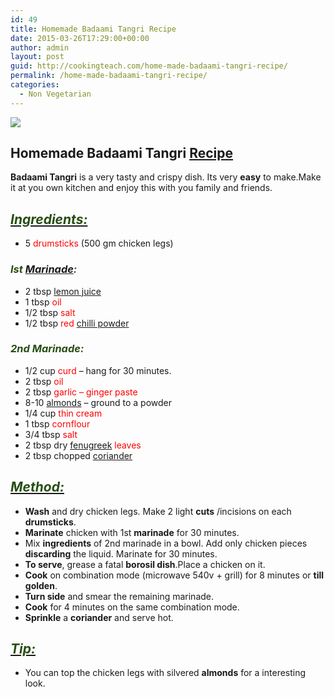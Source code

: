 ```yaml
---
id: 49
title: Homemade Badaami Tangri Recipe
date: 2015-03-26T17:29:00+00:00
author: admin
layout: post
guid: http://cookingteach.com/home-made-badaami-tangri-recipe/
permalink: /home-made-badaami-tangri-recipe/
categories:
  - Non Vegetarian
---
```


[![](http://2.bp.blogspot.com/-7p5XmcGMSIg/VRQ2QDRdlcI/AAAAAAAAAMM/qTlfrvdljVg/s1600/oetoGfdijghec_bigger.jpg)](http://2.bp.blogspot.com/-7p5XmcGMSIg/VRQ2QDRdlcI/AAAAAAAAAMM/qTlfrvdljVg/s1600/oetoGfdijghec_bigger.jpg)

## Homemade Badaami Tangri [Recipe](http://en.wikipedia.org/wiki/Teriyaki "Teriyaki")

**Badaami Tangri** is a very tasty and crispy dish. Its very **easy** to make.Make it at you own kitchen and enjoy this with you family and friends.

## _<u><span style="color: #274e13;">Ingredients:</span></u>_

*   5 <span style="color: red;">drumsticks</span> (500 gm chicken legs)

### _<span style="color: #274e13;">Ist [Marinade](http://en.wikipedia.org/wiki/Marination "Marination"):</span>_

*   2 tbsp <span style="color: red;">[lemon juice](http://en.wikipedia.org/wiki/Lemonade "Lemonade")</span>
*   1 tbsp <span style="color: red;">oil</span>
*   1/2 tbsp <span style="color: red;">salt</span>
*   1/2 tbsp <span style="color: red;">red [chilli powder](http://en.wikipedia.org/wiki/Chili_powder "Chili powder")</span>

### <span style="color: #274e13;">_2nd Marinade:_</span>

*   1/2 cup <span style="color: red;">curd</span> – hang for 30 minutes.
*   2 tbsp <span style="color: red;">oil</span>
*   2 tbsp <span style="color: red;">garlic – ginger paste</span>
*   8-10 <span style="color: red;">[almonds](http://en.wikipedia.org/wiki/Almond "Almond")</span> – ground to a powder
*   1/4 cup <span style="color: red;">thin cream</span>
*   1 tbsp <span style="color: red;">cornflour</span>
*   3/4 tbsp <span style="color: red;">salt</span>
*   2 tbsp dry <span style="color: red;">[fenugreek](http://en.wikipedia.org/wiki/Fenugreek "Fenugreek") leaves</span>
*   2 tbsp chopped <span style="color: red;">[coriander](http://en.wikipedia.org/wiki/Coriander "Coriander")</span>

## _<u><span style="color: #274e13;">Method:</span></u>_

*   **Wash** and dry chicken legs. Make 2 light **cuts** /incisions on each **drumsticks**.
*   **Marinate** chicken with 1st **marinade** for 30 minutes.
*   Mix **ingredients** of 2nd marinade in a bowl. Add only chicken pieces **discarding** the liquid. Marinate for 30 minutes.
*   **To serve**, grease a fatal **borosil dish**.Place a chicken on it.
*   **Cook** on combination mode (microwave 540v + grill) for 8 minutes or **till golden**.
*   **Turn side** and smear the remaining marinade.
*   **Cook** for 4 minutes on the same combination mode.
*   **Sprinkle** a **coriander** and serve hot.

## _<u><span style="color: #274e13;">Tip:</span></u>_

*   You can top the chicken legs with silvered **almonds** for a interesting look.
